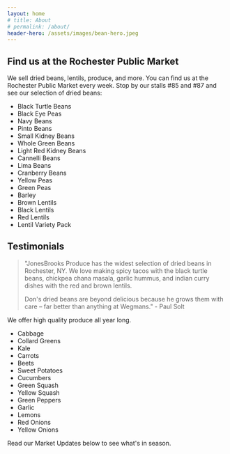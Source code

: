```yaml
---
layout: home
# title: About
# permalink: /about/
header-hero: /assets/images/bean-hero.jpeg
---
```


## Find us at the Rochester Public Market

We sell dried beans, lentils, produce, and more. You can find us at the Rochester Public Market every week. Stop by our stalls #85 and #87 and see our selection of dried beans:

* Black Turtle Beans
* Black Eye Peas
* Navy Beans
* Pinto Beans
* Small Kidney Beans
* Whole Green Beans
* Light Red Kidney Beans
* Cannelli Beans
* Lima Beans
* Cranberry Beans
* Yellow Peas
* Green Peas
* Barley
* Brown Lentils
* Black Lentils
* Red Lentils
* Lentil Variety Pack

## Testimonials

> "JonesBrooks Produce has the widest selection of dried beans in Rochester, NY. We love making spicy tacos with the black turtle beans, chickpea chana masala, garlic hummus, and indian curry dishes with the red and brown lentils. 
>
> Don's dried beans are beyond delicious because he grows them with care – far better than anything at Wegmans." - Paul Solt

We offer high quality produce all year long. 

* Cabbage
* Collard Greens
* Kale
* Carrots
* Beets 
* Sweet Potatoes
* Cucumbers
* Green Squash
* Yellow Squash
* Green Peppers
* Garlic
* Lemons
* Red Onions
* Yellow Onions

Read our Market Updates below to see what's in season. 